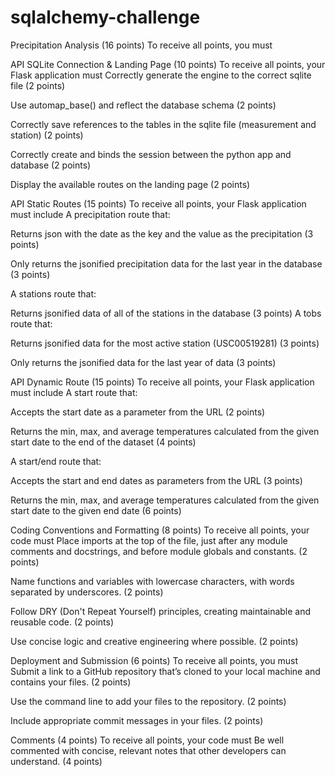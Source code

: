 # sqlalchemy-challenge

Precipitation Analysis (16 points)
To receive all points, you must
<!-- Create a query that finds the most recent date in the dataset (8/23/2017) (2 points) -->
<!-- ('2017-08-23',) -->

<!-- Create a query that collects only the date and precipitation for the last year of data without passing the date as a variable (4 points) -->

<!-- Save the query results to a Pandas DataFrame to create date and precipitation columns (2 points) -->
<!--  -->
<!-- Sort the DataFrame by date (2 points) -->
<!--  -->
<!-- Plot the results by using the DataFrame plot method with date as the x and precipitation as the y variables (4 points) -->
<!--  -->
<!-- Use Pandas to print the summary statistics for the precipitation data (2 points) -->
<!--  -->
<!-- Station Analysis (16 points) -->
<!-- To receive all points, you must -->
<!-- Design a query that correctly finds the number of stations in the dataset (9) (2 points) -->
<!--  -->
<!-- Design a query that correctly lists the stations and observation counts in descending order and finds the most active station (USC00519281) (2 points) -->
<!--  -->
<!-- Design a query that correctly finds the min, max, and average temperatures for the most active station (USC00519281) (3 points) -->
<!--  -->
<!-- Design a query to get the previous 12 months of temperature observation (TOBS) data that filters by the station that has the greatest number of observations (3 points) -->
<!--  -->
<!-- Save the query results to a Pandas DataFrame (2 points) -->
<!--  -->
<!-- Correctly plot a histogram with bins=12 for the last year of data using tobs as the column to count. (4 points) -->

API SQLite Connection & Landing Page (10 points)
To receive all points, your Flask application must
Correctly generate the engine to the correct sqlite file (2 points)

Use automap_base() and reflect the database schema (2 points)

Correctly save references to the tables in the sqlite file (measurement and station) (2 points)

Correctly create and binds the session between the python app and database (2 points)

Display the available routes on the landing page (2 points)

API Static Routes (15 points)
To receive all points, your Flask application must include
A precipitation route that:

Returns json with the date as the key and the value as the precipitation (3 points)

Only returns the jsonified precipitation data for the last year in the database (3 points)

A stations route that:

Returns jsonified data of all of the stations in the database (3 points)
A tobs route that:

Returns jsonified data for the most active station (USC00519281) (3 points)

Only returns the jsonified data for the last year of data (3 points)

API Dynamic Route (15 points)
To receive all points, your Flask application must include
A start route that:

Accepts the start date as a parameter from the URL (2 points)

Returns the min, max, and average temperatures calculated from the given start date to the end of the dataset (4 points)

A start/end route that:

Accepts the start and end dates as parameters from the URL (3 points)

Returns the min, max, and average temperatures calculated from the given start date to the given end date (6 points)

Coding Conventions and Formatting (8 points)
To receive all points, your code must
Place imports at the top of the file, just after any module comments and docstrings, and before module globals and constants. (2 points)

Name functions and variables with lowercase characters, with words separated by underscores. (2 points)

Follow DRY (Don't Repeat Yourself) principles, creating maintainable and reusable code. (2 points)

Use concise logic and creative engineering where possible. (2 points)

Deployment and Submission (6 points)
To receive all points, you must
Submit a link to a GitHub repository that’s cloned to your local machine and contains your files. (2 points)

Use the command line to add your files to the repository. (2 points)

Include appropriate commit messages in your files. (2 points)

Comments (4 points)
To receive all points, your code must
Be well commented with concise, relevant notes that other developers can understand. (4 points)